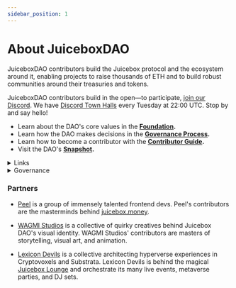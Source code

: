 ```yaml
---
sidebar_position: 1
---
```


# About JuiceboxDAO

JuiceboxDAO contributors build the Juicebox protocol and the ecosystem around it, enabling projects to raise thousands of ETH and to build robust communities around their treasuries and tokens.

JuiceboxDAO contributors build in the open—to participate, [join our Discord](https://discord.gg/juicebox). We have [Discord Town Halls](https://discord.gg) every Tuesday at 22:00 UTC. Stop by and say hello!

- Learn about the DAO's core values in the **[Foundation](foundation).**
- Learn how the DAO makes decisions in the **[Governance Process](process).**
- Learn how to become a contributor with the **[Contributor Guide](contribute).**
- Visit the DAO's **[Snapshot](https://snapshot.org/#/jbdao.eth).**

<details>

<summary>Links</summary>

#### Website
[Juicebox](https://juicebox.money/#/)<br/>
[Goerli Juicebox](https://goerli.juicebox.money/)<br/>
[JuiceboxDAO](https://juicebox.money/#/p/juicebox)

#### Community
[Discord](https://discord.gg/juicebox)<br/>
[Twitter](https://twitter.com/juiceboxETH)<br/>
[Cryptovoxels Lounge](https://www.cryptovoxels.com/parcels/6188)<br/>
[YouTube](https://www.youtube.com/channel/UCcImxeZpiixxCGdRqp4JE_g)

#### Resources
[Docs, Guides, and Blog](https://info.juicebox.money/)<br/>
[Github](https://github.com/jbx-protocol)<br/>
[Notion](https://juicebox.notion.site/)<br/>
[Dune Analytics](https://dune.xyz/twodam)<br/>
[JuiceTool](https://juicetool.xyz/)<br/>
[Moody's DAO](https://docs.google.com/spreadsheets/d/1zb3gHOdWiAbXDTdBA9ixv2yOJDIzCo_fEwLDdbTvJVo/edit#gid=0)<br/>
[Brand Kit](https://juicebox.notion.site/Brand-Kit-b1036dfdae1448cc82f1b9be863694b5)<br/>
[Juicebox](https://app.usefathom.com/share/eryrrjsv/juicebox.money) and [Juice Docs](https://app.usefathom.com/share/umyovgdg/info.juicebox.money) Analytics

</details>


<details>

<summary>Governance</summary>

Juicebox governance runs on a [14 day cycle](process). Discord temperature checks take place at the start of each funding cycle. Proposals are then uploaded to the DAO's [Snapshot space](https://vote.juicebox.money/#/jbdao.eth) for offchain voting. *Read the [governance process](process) to learn more.*

#### Vote Here
[Juicebox Snapshot](https://vote.juicebox.money/#/jbdao.eth)<br/>
[Snapshot Delegation](https://vote.juicebox.money/#/delegate/jbdao.eth)<br/>

#### Tutorials and Guides
[How to Make a Governance Proposal](proposals)<br/>
[How to Contribute](contribute)<br/>

#### DAO Documents and Resources
[Governance Process](process)<br/>
[Juicebox DAO Foundation](foundation)<br/>
[Active Snapshot Proposals](https://jbx-protocol.github.io/juice-snapshot-dashboard/)<br/>
[Juicebox DAO Accounting](https://drive.google.com/drive/folders/1JsMOMXz6Z684DsTsLiJu3mo7jNAwjYwQ)<br/>

</details>

### Partners

* [Peel](https://juicebox.money/#/p/peel) is a group of immensely talented frontend devs. Peel's contributors are the masterminds behind [juicebox.money](https://www.juicebox.money).

* [WAGMI Studios](https://juicebox.money/#/p/wagmistudios) is a collective of quirky creatives behind Juicebox DAO's visual identity. WAGMI Studios' contributors are masters of storytelling, visual art, and animation.

* [Lexicon Devils](https://juicebox.money/#/p/lexicondevils) is a collective architecting hyperverse experiences in Cryptovoxels and Substrata. Lexicon Devils is behind the magical [Juicebox Lounge](http://juicebox.lexicondevils.xyz/) and orchestrate its many live events, metaverse parties, and DJ sets.
